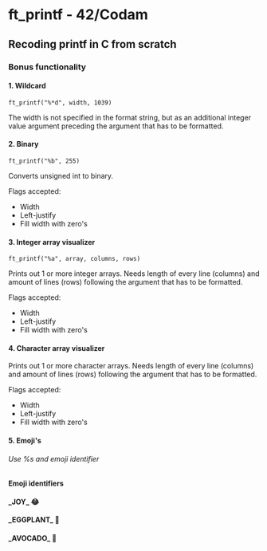 # ft_printf - 42/Codam
## Recoding printf in C from scratch

### Bonus functionality
#### 1. Wildcard
```
ft_printf("%*d", width, 1039)
```
The width is not specified in the format string, but as an additional integer value argument preceding the argument that has to be formatted. 
#### 2. Binary
```
ft_printf("%b", 255)
```
Converts unsigned int to binary. 

Flags accepted:
- Width
- Left-justify
- Fill width with zero's
#### 3. Integer array visualizer
```
ft_printf("%a", array, columns, rows)
```
Prints out 1 or more integer arrays. Needs length of every line (columns) and amount of lines (rows) following the argument that has to be formatted.

Flags accepted:
- Width
- Left-justify
- Fill width with zero's
#### 4. Character array visualizer
Prints out 1 or more character arrays. Needs length of every line (columns) and amount of lines (rows) following the argument that has to be formatted.

Flags accepted:
- Width
- Left-justify
- Fill width with zero's
#### 5. Emoji's
###### Use %s and emoji identifier
#### Emoji identifiers
#### \_JOY_ :joy:
#### \_EGGPLANT_ :eggplant:
#### \_AVOCADO_ :avocado:
